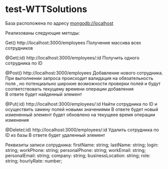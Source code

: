 # test-WTTSolutions

База <employee> расположена по адресу <mongodb://localhost>

Реализованы следующие методы:

Get() http://localhost:3000/employees
Получение массива всех сотрудников

@Get(:id) http://localhost:3000/employees/:id
Получить одного сотрудника по ID

@Post() http://localhost:3000/employees
Добавление нового сотрудника. При выполнении запроса происходит валидация на обязательность поля <firstName>,
но потенциально широкие возможности проверки полей
<dateAdded> и <dateUpdated> будут соответствовать текущему времени операции добавления  
В ответе будет найденный элемент

@Put(:id) http://localhost:3000/employees/:id
Найти сотрудника по ID и осуществить замену полей новыми значениями
В ответе будет новый измененный элемент
<dateUpdated> будет обновлено на текущеее время операции изменения

@Delete(:id) http://localhost:3000/employees/:id
Удалить сотрудника по ID из базы
В ответе будет удаленный элемент

Реквизиты записи сотрудника:
    firstName: string;
    lastName: string;
    login: string;
    workPhone: string;
    personalPhone: string;
    workEmail: string;
    personalEmail: string;
    company: string;
    businessLocation: string;
    role: string;
    hourlyRate: number;

